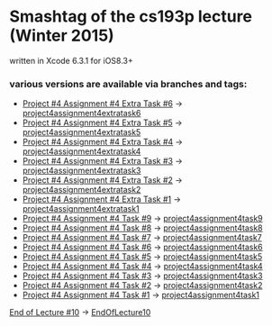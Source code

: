 # Smashtag of the cs193p lecture (Winter 2015)

written in Xcode 6.3.1 for iOS8.3+


### various versions are available via branches and tags:

+ [Project #4 Assignment #4 Extra Task #6](http://cs193p.m2m.at/cs193p-project-4-assignment-4-extra-task-6-winter-2015/) -> [project4assignment4extratask6](https://github.com/m2mtech/smashtag-2015/tree/project4assignment4extratask6)
+ [Project #4 Assignment #4 Extra Task #5](http://cs193p.m2m.at/cs193p-project-4-assignment-4-extra-task-5-winter-2015/) -> [project4assignment4extratask5](https://github.com/m2mtech/smashtag-2015/tree/project4assignment4extratask5)
+ [Project #4 Assignment #4 Extra Task #4](http://cs193p.m2m.at/cs193p-project-4-assignment-4-extra-task-4-winter-2015/) -> [project4assignment4extratask4](https://github.com/m2mtech/smashtag-2015/tree/project4assignment4extratask4)
+ [Project #4 Assignment #4 Extra Task #3](http://cs193p.m2m.at/cs193p-project-4-assignment-4-extra-task-3-winter-2015/) -> [project4assignment4extratask3](https://github.com/m2mtech/smashtag-2015/tree/project4assignment4extratask3)
+ [Project #4 Assignment #4 Extra Task #2](http://cs193p.m2m.at/cs193p-project-4-assignment-4-extra-task-2-winter-2015/) -> [project4assignment4extratask2](https://github.com/m2mtech/smashtag-2015/tree/project4assignment4extratask2)
+ [Project #4 Assignment #4 Extra Task #1](http://cs193p.m2m.at/cs193p-project-4-assignment-4-extra-task-1-winter-2015/) -> [project4assignment4extratask1](https://github.com/m2mtech/smashtag-2015/tree/project4assignment4extratask1)
+ [Project #4 Assignment #4 Task #9](http://cs193p.m2m.at/cs193p-project-4-assignment-4-task-9-winter-2015/) -> [project4assignment4task9](https://github.com/m2mtech/smashtag-2015/tree/project4assignment4task9)
+ [Project #4 Assignment #4 Task #8](http://cs193p.m2m.at/cs193p-project-4-assignment-4-task-8-winter-2015/) -> [project4assignment4task8](https://github.com/m2mtech/smashtag-2015/tree/project4assignment4task8)
+ [Project #4 Assignment #4 Task #7](http://cs193p.m2m.at/cs193p-project-4-assignment-4-task-7-winter-2015/) -> [project4assignment4task7](https://github.com/m2mtech/smashtag-2015/tree/project4assignment4task7)
+ [Project #4 Assignment #4 Task #6](http://cs193p.m2m.at/cs193p-project-4-assignment-4-task-6-winter-2015/) -> [project4assignment4task6](https://github.com/m2mtech/smashtag-2015/tree/project4assignment4task6)
+ [Project #4 Assignment #4 Task #5](http://cs193p.m2m.at/cs193p-project-4-assignment-4-task-5-winter-2015/) -> [project4assignment4task5](https://github.com/m2mtech/smashtag-2015/tree/project4assignment4task5)
+ [Project #4 Assignment #4 Task #4](http://cs193p.m2m.at/cs193p-project-4-assignment-4-task-4-winter-2015/) -> [project4assignment4task4](https://github.com/m2mtech/smashtag-2015/tree/project4assignment4task4)
+ [Project #4 Assignment #4 Task #3](http://cs193p.m2m.at/cs193p-project-4-assignment-4-task-3-winter-2015/) -> [project4assignment4task3](https://github.com/m2mtech/smashtag-2015/tree/project4assignment4task3)
+ [Project #4 Assignment #4 Task #2](http://cs193p.m2m.at/cs193p-project-4-assignment-4-task-2-winter-2015/) -> [project4assignment4task2](https://github.com/m2mtech/smashtag-2015/tree/project4assignment4task2)
+ [Project #4 Assignment #4 Task #1](http://cs193p.m2m.at/cs193p-project-4-assignment-4-task-1-winter-2015/) -> [project4assignment4task1](https://github.com/m2mtech/smashtag-2015/tree/project4assignment4task1)

[End of Lecture #10](http://cs193p.m2m.at/cs193p-lecture-10-table-view-winter-2015/) -> [EndOfLecture10](https://github.com/m2mtech/smashtag-2015/tree/EndOfLecture10)